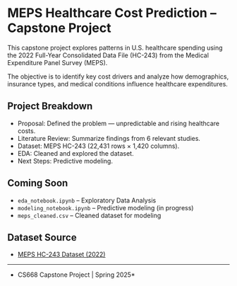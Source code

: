 # MEPS Healthcare Cost Prediction – Capstone Project

This capstone project explores patterns in U.S. healthcare spending using the 2022 Full-Year Consolidated Data File (HC-243) from the Medical Expenditure Panel Survey (MEPS). 

The objective is to identify key cost drivers and analyze how demographics, insurance types, and medical conditions influence healthcare expenditures.

## Project Breakdown

- Proposal: Defined the problem — unpredictable and rising healthcare costs.
- Literature Review: Summarize findings from 6 relevant studies.
- Dataset: MEPS HC-243 (22,431 rows × 1,420 columns).
- EDA: Cleaned and explored the dataset.
- Next Steps: Predictive modeling.

## Coming Soon

- `eda_notebook.ipynb` – Exploratory Data Analysis
- `modeling_notebook.ipynb` – Predictive modeling (in progress)
- `meps_cleaned.csv` – Cleaned dataset for modeling

## Dataset Source

- [MEPS HC-243 Dataset (2022)](https://meps.ahrq.gov/mepsweb/data_stats/download_data_files_detail.jsp?cboPufNumber=HC-243)

---

* CS668 Capstone Project | Spring 2025*
